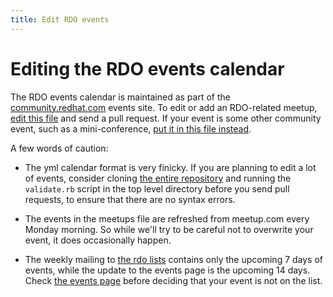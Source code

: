 ```yaml
---
title: Edit RDO events
---
```


# Editing the RDO events calendar

The RDO events calendar is maintained as part of the
[community.redhat.com](https://community.redhat.com) events site. To edit or add
an RDO-related meetup, [edit this file](https://github.com/OSAS/rh-events/edit/master/2018/RDO-Meetups.yml) and send a pull request. If your event is some other
community event, such as a mini-conference, [put it in this file
instead](https://github.com/OSAS/rh-events/edit/master/2020/RDO-Community.yml).

A few words of caution:

* The yml calendar format is very finicky. If you are planning to edit a lot of
  events, consider cloning [the entire
  repository](https://github.com/OSAS/rh-events) and running the
  `validate.rb` script in the top level directory before you send pull
  requests, to ensure that there are no syntax errors.

* The events in the meetups file are refreshed from meetup.com every Monday
  morning. So while we'll try to be careful not to overwrite your
  event, it does occasionally happen.

* The weekly mailing to
  [the rdo lists](https://lists.rdoproject.org/mailman/listinfo) contains
  only the upcoming 7 days of events, while the update to the events
  page is the upcoming 14 days. Check [the events page](/events) before
  deciding that your event is not on the list.
